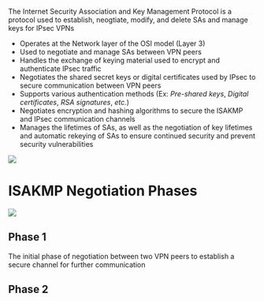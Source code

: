 The Internet Security Association and Key Management Protocol is a protocol used to establish, neogtiate, modify, and delete SAs and manage keys for IPsec VPNs

* Operates at the Network layer of the OSI model (Layer 3)
* Used to negotiate and manage SAs between VPN peers
* Handles the exchange of keying material used to encrypt and authenticate IPsec traffic
* Negotiates the shared secret keys or digital certificates used by IPsec to secure communication between VPN peers
* Supports various authentication methods (Ex: *Pre-shared keys*, *Digital certificates*, *RSA signatures*, *etc.*)
* Negotiates encryption and hashing algorithms to secure the ISAKMP and IPsec communication channels
* Manages the lifetimes of SAs, as well as the negotiation of key lifetimes and automatic rekeying of SAs to ensure continued security and prevent security vulnerabilities

![](https://github.com/JonmarCorpuz/SecondBrain/blob/main/Assets/Whitespace.png)

# ISAKMP Negotiation Phases

![](https://github.com/JonmarCorpuz/SecondBrain/blob/main/Assets/hgfghfgdfhgsdgfgddfhhgdfdfhfdsdgfsdgdsg.PNG)

## Phase 1

The initial phase of negotiation between two VPN peers to establish a secure channel for further communication

## Phase 2

